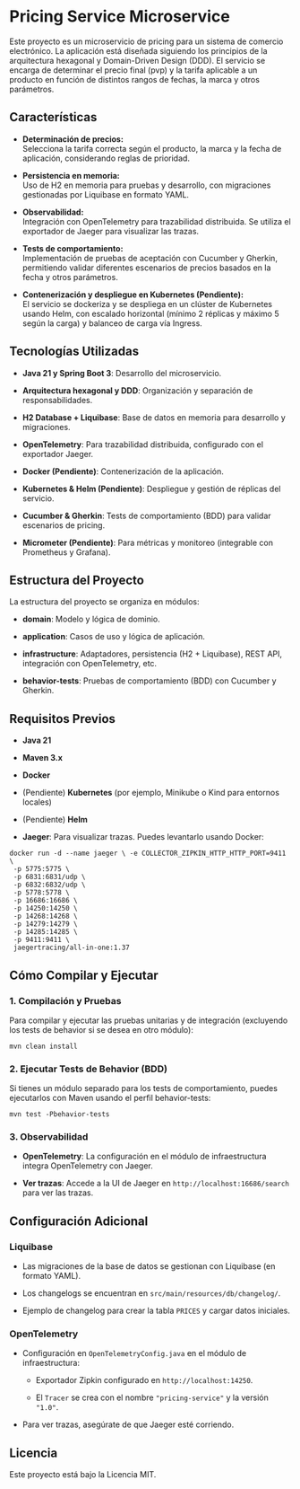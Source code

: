 Pricing Service Microservice
============================

Este proyecto es un microservicio de pricing para un sistema de comercio electrónico. La aplicación está diseñada siguiendo los principios de la arquitectura hexagonal y Domain-Driven Design (DDD). El servicio se encarga de determinar el precio final (pvp) y la tarifa aplicable a un producto en función de distintos rangos de fechas, la marca y otros parámetros.

Características
---------------

-   **Determinación de precios:**\
    Selecciona la tarifa correcta según el producto, la marca y la fecha de aplicación, considerando reglas de prioridad.

-   **Persistencia en memoria:**\
    Uso de H2 en memoria para pruebas y desarrollo, con migraciones gestionadas por Liquibase en formato YAML.

-   **Observabilidad:**\
    Integración con OpenTelemetry para trazabilidad distribuida. Se utiliza el exportador de Jaeger para visualizar las trazas.

-   **Tests de comportamiento:**\
    Implementación de pruebas de aceptación con Cucumber y Gherkin, permitiendo validar diferentes escenarios de precios basados en la fecha y otros parámetros.

-   **Contenerización y despliegue en Kubernetes (Pendiente):**\
    El servicio se dockeriza y se despliega en un clúster de Kubernetes usando Helm, con escalado horizontal (mínimo 2 réplicas y máximo 5 según la carga) y balanceo de carga vía Ingress.

Tecnologías Utilizadas
----------------------

-   **Java 21 y Spring Boot 3**: Desarrollo del microservicio.

-   **Arquitectura hexagonal y DDD**: Organización y separación de responsabilidades.

-   **H2 Database + Liquibase**: Base de datos en memoria para desarrollo y migraciones.

-   **OpenTelemetry**: Para trazabilidad distribuida, configurado con el exportador Jaeger.

-   **Docker (Pendiente)**: Contenerización de la aplicación.

-   **Kubernetes & Helm (Pendiente)**: Despliegue y gestión de réplicas del servicio.

-   **Cucumber & Gherkin**: Tests de comportamiento (BDD) para validar escenarios de pricing.

-   **Micrometer (Pendiente)**: Para métricas y monitoreo (integrable con Prometheus y Grafana).

Estructura del Proyecto
-----------------------

La estructura del proyecto se organiza en módulos:

-   **domain**: Modelo y lógica de dominio.

-   **application**: Casos de uso y lógica de aplicación.

-   **infrastructure**: Adaptadores, persistencia (H2 + Liquibase), REST API, integración con OpenTelemetry, etc.

-   **behavior-tests**: Pruebas de comportamiento (BDD) con Cucumber y Gherkin.

Requisitos Previos
------------------

-   **Java 21**

-   **Maven 3.x**

-   **Docker**

-   (Pendiente) **Kubernetes** (por ejemplo, Minikube o Kind para entornos locales)

-   (Pendiente) **Helm**

-   **Jaeger**: Para visualizar trazas. Puedes levantarlo usando Docker:


``` 
docker run -d --name jaeger \ -e COLLECTOR_ZIPKIN_HTTP_HTTP_PORT=9411 \
 -p 5775:5775 \
 -p 6831:6831/udp \
 -p 6832:6832/udp \
 -p 5778:5778 \
 -p 16686:16686 \
 -p 14250:14250 \
 -p 14268:14268 \
 -p 14279:14279 \
 -p 14285:14285 \
 -p 9411:9411 \
 jaegertracing/all-in-one:1.37 
```

Cómo Compilar y Ejecutar
------------------------

### 1\. Compilación y Pruebas

Para compilar y ejecutar las pruebas unitarias y de integración (excluyendo los tests de behavior si se desea en otro módulo):

`mvn clean install`

### 2\. Ejecutar Tests de Behavior (BDD)

Si tienes un módulo separado para los tests de comportamiento, puedes ejecutarlos con Maven usando el perfil behavior-tests:

`mvn test -Pbehavior-tests`

### 3\. Observabilidad

-   **OpenTelemetry**: La configuración en el módulo de infraestructura integra OpenTelemetry con Jaeger.

-   **Ver trazas**: Accede a la UI de Jaeger en `http://localhost:16686/search` para ver las trazas.

Configuración Adicional
-----------------------

### Liquibase

-   Las migraciones de la base de datos se gestionan con Liquibase (en formato YAML).

-   Los changelogs se encuentran en `src/main/resources/db/changelog/`.

-   Ejemplo de changelog para crear la tabla `PRICES` y cargar datos iniciales.

### OpenTelemetry

-   Configuración en `OpenTelemetryConfig.java` en el módulo de infraestructura:

    -   Exportador Zipkin configurado en `http://localhost:14250`.

    -   El `Tracer` se crea con el nombre `"pricing-service"` y la versión `"1.0"`.

-   Para ver trazas, asegúrate de que Jaeger esté corriendo.

Licencia
--------

Este proyecto está bajo la Licencia MIT.